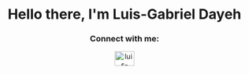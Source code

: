 <h1 align="center">Hello there, I'm Luis-Gabriel Dayeh </h1>

<h3 align="center">Connect with me: </h3>

<p align="center"><a href="https://www.linkedin.com/in/luis-gabrieldayeh/" target="blank"><img align="center" src="https://raw.githubusercontent.com/rahuldkjain/github-profile-readme-generator/master/src/images/icons/Social/linked-in-alt.svg" alt="luis-gabriel ayman dayeh" height="30" width="40" /></a>
</p>
 
